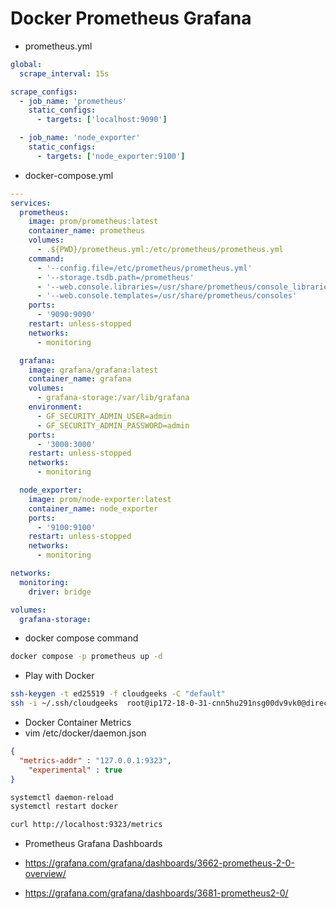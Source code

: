 # Docker Prometheus Grafana


- prometheus.yml
```yml
global:
  scrape_interval: 15s

scrape_configs:
  - job_name: 'prometheus'
    static_configs:
      - targets: ['localhost:9090']

  - job_name: 'node_exporter'
    static_configs:
      - targets: ['node_exporter:9100']
```

- docker-compose.yml
```yml
---
services:
  prometheus:
    image: prom/prometheus:latest
    container_name: prometheus
    volumes:
      - .${PWD}/prometheus.yml:/etc/prometheus/prometheus.yml
    command:
      - '--config.file=/etc/prometheus/prometheus.yml'
      - '--storage.tsdb.path=/prometheus'
      - '--web.console.libraries=/usr/share/prometheus/console_libraries'
      - '--web.console.templates=/usr/share/prometheus/consoles'
    ports:
      - '9090:9090'
    restart: unless-stopped
    networks:
      - monitoring

  grafana:
    image: grafana/grafana:latest
    container_name: grafana
    volumes:
      - grafana-storage:/var/lib/grafana
    environment:
      - GF_SECURITY_ADMIN_USER=admin
      - GF_SECURITY_ADMIN_PASSWORD=admin
    ports:
      - '3000:3000'
    restart: unless-stopped
    networks:
      - monitoring

  node_exporter:
    image: prom/node-exporter:latest
    container_name: node_exporter
    ports:
      - '9100:9100'
    restart: unless-stopped
    networks:
      - monitoring

networks:
  monitoring:
    driver: bridge

volumes:
  grafana-storage:
```

- docker compose command
```bash
docker compose -p prometheus up -d
```

- Play with Docker
```bash
ssh-keygen -t ed25519 -f cloudgeeks -C "default"
ssh -i ~/.ssh/cloudgeeks  root@ip172-18-0-31-cnn5hu291nsg00dv9vk0@direct.labs.play-with-docker.com
```

- Docker Container Metrics
- vim /etc/docker/daemon.json
```json
{
  "metrics-addr" : "127.0.0.1:9323",
    "experimental" : true
}
```
```bash
systemctl daemon-reload
systemctl restart docker

curl http://localhost:9323/metrics
```

- Prometheus Grafana Dashboards

- https://grafana.com/grafana/dashboards/3662-prometheus-2-0-overview/

- https://grafana.com/grafana/dashboards/3681-prometheus2-0/